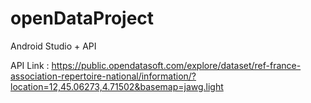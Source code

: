 # openDataProject
 Android Studio + API
 
 API Link : https://public.opendatasoft.com/explore/dataset/ref-france-association-repertoire-national/information/?location=12,45.06273,4.71502&basemap=jawg.light
